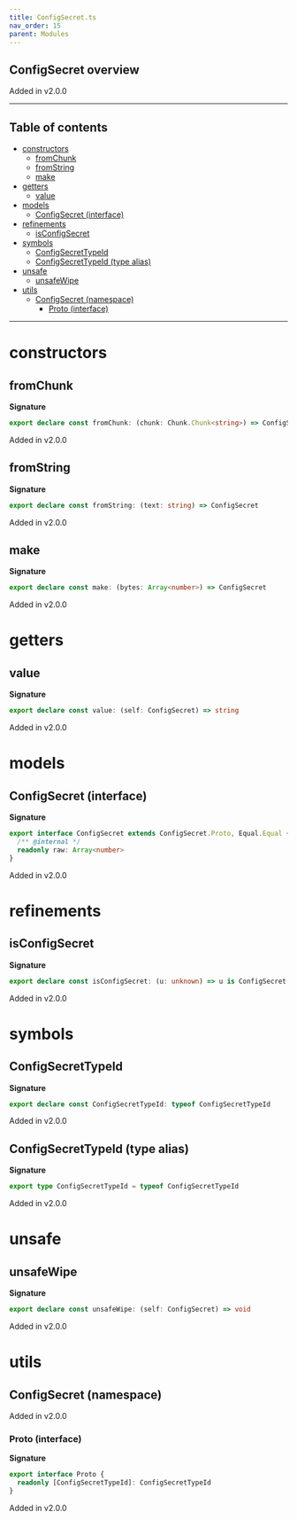 ```yaml
---
title: ConfigSecret.ts
nav_order: 15
parent: Modules
---
```


## ConfigSecret overview

Added in v2.0.0

---

<h2 class="text-delta">Table of contents</h2>

- [constructors](#constructors)
  - [fromChunk](#fromchunk)
  - [fromString](#fromstring)
  - [make](#make)
- [getters](#getters)
  - [value](#value)
- [models](#models)
  - [ConfigSecret (interface)](#configsecret-interface)
- [refinements](#refinements)
  - [isConfigSecret](#isconfigsecret)
- [symbols](#symbols)
  - [ConfigSecretTypeId](#configsecrettypeid)
  - [ConfigSecretTypeId (type alias)](#configsecrettypeid-type-alias)
- [unsafe](#unsafe)
  - [unsafeWipe](#unsafewipe)
- [utils](#utils)
  - [ConfigSecret (namespace)](#configsecret-namespace)
    - [Proto (interface)](#proto-interface)

---

# constructors

## fromChunk

**Signature**

```ts
export declare const fromChunk: (chunk: Chunk.Chunk<string>) => ConfigSecret
```

Added in v2.0.0

## fromString

**Signature**

```ts
export declare const fromString: (text: string) => ConfigSecret
```

Added in v2.0.0

## make

**Signature**

```ts
export declare const make: (bytes: Array<number>) => ConfigSecret
```

Added in v2.0.0

# getters

## value

**Signature**

```ts
export declare const value: (self: ConfigSecret) => string
```

Added in v2.0.0

# models

## ConfigSecret (interface)

**Signature**

```ts
export interface ConfigSecret extends ConfigSecret.Proto, Equal.Equal {
  /** @internal */
  readonly raw: Array<number>
}
```

Added in v2.0.0

# refinements

## isConfigSecret

**Signature**

```ts
export declare const isConfigSecret: (u: unknown) => u is ConfigSecret
```

Added in v2.0.0

# symbols

## ConfigSecretTypeId

**Signature**

```ts
export declare const ConfigSecretTypeId: typeof ConfigSecretTypeId
```

Added in v2.0.0

## ConfigSecretTypeId (type alias)

**Signature**

```ts
export type ConfigSecretTypeId = typeof ConfigSecretTypeId
```

Added in v2.0.0

# unsafe

## unsafeWipe

**Signature**

```ts
export declare const unsafeWipe: (self: ConfigSecret) => void
```

Added in v2.0.0

# utils

## ConfigSecret (namespace)

Added in v2.0.0

### Proto (interface)

**Signature**

```ts
export interface Proto {
  readonly [ConfigSecretTypeId]: ConfigSecretTypeId
}
```

Added in v2.0.0

